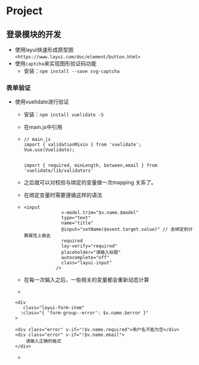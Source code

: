# Project

## 登录模块的开发

+ 使用layui快速形成原型图 `<https://www.layui.com/doc/element/button.html>`
+ 使用`captcha`来实现图形验证码功能
  + 安装：`npm install --save svg-captcha `

### 表单验证

+ 使用vuelidate进行验证

  + 安装：`npm install vuelidate -S`

  + 在main.js中引用

  + ```vue
    // main.js
    import { validationMixin } from 'vuelidate';
    Vue.use(Vuelidate);
    
    
    import { required, minLength, between,email } from 'vuelidate/lib/validators'
    ```

  + 之后就可以对校验与绑定的变量做一次mapping 关系了。

  + 在绑定变量时需要遵循这样的语法

  + ```vue
    <input
                  v-model.trim="$v.name.$model"
                  type="text"
                  name="title"
                  @input="setName($event.target.value)" // 会绑定到计算属性上面去
                  required
                  lay-verify="required"
                  placeholder="请输入标题"
                  autocomplete="off"
                  class="layui-input"
                />
    ```

  + 在每一次输入之后，一些相关的变量都会重新动态计算

  + 

    ```vue
    <div
       class="layui-form-item"
      :class="{ 'form-group--error': $v.name.$error }"
    >
    
    <div class="error" v-if="!$v.name.required">用户名不能为空</div>
    <div class="error" v-if="!$v.name.email">
        请输入正确的格式
    </div>
    ```

  + 